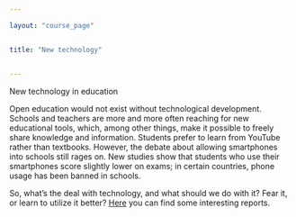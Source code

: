 ```yaml
---

layout: "course_page"


title: "New technology"


---
```


<div class="text-center screen-title">
New technology in education
</div>

<div class="screen-content">
<p>Open education would not exist without technological development. Schools and teachers are more and more often reaching for new educational tools, which, among other things, make it possible to freely share knowledge and information. Students prefer to learn from YouTube rather than textbooks. However, the debate about allowing smartphones into schools still rages on. New studies show that students who use their smartphones score slightly lower on exams; in certain countries, phone usage has been banned in schools.</p>

<p>So, what’s the deal with technology, and what should we do with it? Fear it, or learn to utilize it better? <a class="content-link" target="_blank" href="https://yskills.eu/publications/">Here</a> you can find some interesting reports. </p>
</div>

